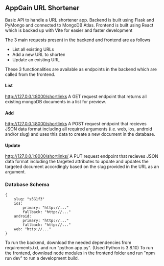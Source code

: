 ## AppGain URL Shortener
Basic API to handle a URL shortener app. Backend is built using Flask and PyMongo and connected to MongoDB Atlas. Frontend is built using React which is backed up with Vite for easier and faster development

The 3 main requests present in the backend and frontend are as follows
- List all existing URLs
- Add a new URL to shorten
- Update an existing URL

These 3 functionalities are available as endpoints in the backend which are called from the frontend.

#### List
http://127.0.0.1:8000/shortlinks
A GET request endpoint that returns all existing mongoDB documents in a list for preview.

#### Add
http://127.0.0.1:8000/shortlinks
A POST request endpoint that recieves JSON data format including all required arguments (i.e. web, ios, android and/or slug) and uses this data to create a new document in the database.

#### Update
http://127.0.0.1:8000/shortlinks/<slug>
A PUT request endpoint that recieves JSON data format including the targeted attributes to update and updates the targeted document accordingly based on the slug provided in the URL as an argument.


### Database Schema

```
{
    slug: "s5G1f3"
    ios:
        primary: "http://..."
        fallback: "http://..."
    android:
        primary: "http://..."
        fallback: "http://..."
    web: "http://..."
}
```

To run the backend, download the needed dependencies from requirements.txt, and run "python app.py". (Used Python is 3.8.10)
To run the frontend, download node modules in the frontend folder and run "npm run dev" to run a development build.
